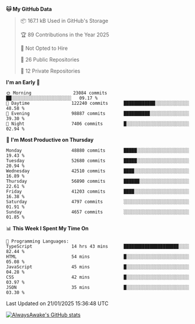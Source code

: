 <!--START_SECTION:waka-->
**🐱 My GitHub Data** 

> 📦 167.1 kB Used in GitHub's Storage 
 > 
> 🏆 89 Contributions in the Year 2025
 > 
> 🚫 Not Opted to Hire
 > 
> 📜 26 Public Repositories 
 > 
> 🔑 12 Private Repositories 
 > 
**I'm an Early 🐤** 

```text
🌞 Morning                23084 commits       ██░░░░░░░░░░░░░░░░░░░░░░░   09.17 % 
🌆 Daytime                122240 commits      ████████████░░░░░░░░░░░░░   48.58 % 
🌃 Evening                98887 commits       ██████████░░░░░░░░░░░░░░░   39.30 % 
🌙 Night                  7406 commits        █░░░░░░░░░░░░░░░░░░░░░░░░   02.94 % 
```
📅 **I'm Most Productive on Thursday** 

```text
Monday                   48880 commits       █████░░░░░░░░░░░░░░░░░░░░   19.43 % 
Tuesday                  52680 commits       █████░░░░░░░░░░░░░░░░░░░░   20.94 % 
Wednesday                42510 commits       ████░░░░░░░░░░░░░░░░░░░░░   16.89 % 
Thursday                 56890 commits       ██████░░░░░░░░░░░░░░░░░░░   22.61 % 
Friday                   41203 commits       ████░░░░░░░░░░░░░░░░░░░░░   16.38 % 
Saturday                 4797 commits        ░░░░░░░░░░░░░░░░░░░░░░░░░   01.91 % 
Sunday                   4657 commits        ░░░░░░░░░░░░░░░░░░░░░░░░░   01.85 % 
```


📊 **This Week I Spent My Time On** 

```text
💬 Programming Languages: 
TypeScript               14 hrs 43 mins      █████████████████████░░░░   82.44 % 
HTML                     54 mins             █░░░░░░░░░░░░░░░░░░░░░░░░   05.08 % 
JavaScript               45 mins             █░░░░░░░░░░░░░░░░░░░░░░░░   04.28 % 
CSS                      42 mins             █░░░░░░░░░░░░░░░░░░░░░░░░   03.97 % 
JSON                     35 mins             █░░░░░░░░░░░░░░░░░░░░░░░░   03.30 % 
```


 Last Updated on 21/01/2025 15:36:48 UTC
<!--END_SECTION:waka-->

[![AlwaysAwake's GitHub stats](https://github-readme-stats.vercel.app/api?username=AlwaysAwake&show_icons=true&theme=github_dark&count_private=true)](https://github.com/AlwaysAwake/AlwaysAwake)
